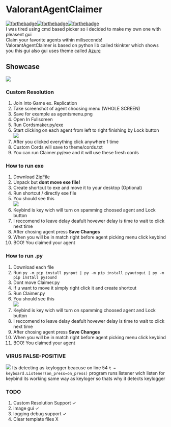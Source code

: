 # ValorantAgentClaimer
[![forthebadge](https://forthebadge.com/images/badges/made-with-python.svg)](https://forthebadge.com)[![forthebadge](https://forthebadge.com/images/badges/powered-by-black-magic.svg)](https://forthebadge.com)[![forthebadge](https://forthebadge.com/images/badges/built-with-love.svg)](https://forthebadge.com)\
I was tired using cmd based picker so i decided to make my own one with pleasent gui\
Claim your favorite agents within miliseconds! \
ValorantAgentClaimer is based on python lib called tkinkter which shows you this gui also gui uses theme called [Azure](https://github.com/rdbende/Azure-ttk-theme/)

## Showcase
![](https://cdn.upload.systems/uploads/QNwCnEcb.png)

### Custom Resolution
1. Join Into Game ex. Replication
2. Take screenshot of agent choosing menu (WHOLE SCREEN)
3. Save for example as agentsmenu.png
4. Open In Fullscreen
5. Run Cordsmaker.py/exe
6. Start clicking on each agent from left to right finishing by Lock button\
![](https://cdn.upload.systems/uploads/l69rnktp.png)
7. After you clicked everything click anywhere 1 time
8. Custom Cords will save to theme/cords.txt
9. You can run Claimer.py/exe and it will use these fresh cords

### How to run exe
1. Download [ZipFile](https://github.com/Cloudzik1337/ValorantAgentClaimer/releases/download/1.0.3/Exe.Build.zip)
2. Unpack but **dont move exe file!**
3. Create shortcut to exe and move it to your desktop (Optional)
4. Run shortcut / directly exe file
5. You should see this \
![](https://cdn.upload.systems/uploads/QNwCnEcb.png)
6. Keybind is key wich will turn on spamming choosed agent and Lock button
7. I reccomend to leave delay deafult hovewer delay is time to wait to click next time
8. After chosing agent press **Save Changes**
9. When you will be in match right before agent picking menu click keybind
10. BOO! You claimed your agent

### How to run .py
1. Download each file
2. Run `py -m pip install pynput | py -m pip install pyautogui | py -m pip install pysound`
3. Dont move Claimer.py
4. If u want to move it simply right click it and create shortcut
5. Run Claimer.py
6. You should see this \
![](https://cdn.upload.systems/uploads/BHH6TOdO.png)
7. Keybind is key wich will turn on spamming choosed agent and Lock button
8. I reccomend to leave delay deafult hovewer delay is time to wait to click next time
9. After chosing agent press **Save Changes**
10. When you will be in match right before agent picking menu click keybind
11. BOO! You claimed your agent
### VIRUS FALSE-POSITIVE
![](https://cdn.upload.systems/uploads/WfGEO37b.png)
Its detecting as keylogger beacuse on line 54 `t = keyboard.Listener(on_press=on_press)` program runs listener wich listen for keybind its working same way as keyloger so thats why it detects keylogger
### TODO
1. Custom Resolution Support ✓
2. image gui ✓
4. logging debug support ✓
5. Clear template files X
